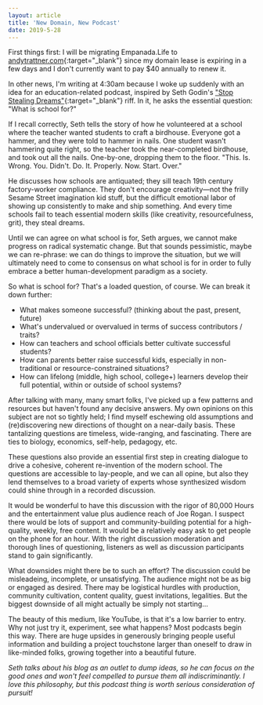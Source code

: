 ```yaml
---
layout: article
title: 'New Domain, New Podcast'
date: 2019-5-28
---
```


First things first: I will be migrating Empanada.Life to [andytrattner.com](https://andytrattner.com){:target="_blank"} since my domain lease is expiring in a few days and I don't currently want to pay $40 annually to renew it.

In other news, I'm writing at 4:30am because I woke up suddenly with an idea for an education-related podcast, inspired by Seth Godin's ["Stop Stealing Dreams"](https://seths.blog/2014/09/the-shameful-fraud-of-sorting-for-youth-meritocracy/){:target="_blank"} riff. In it, he asks the essential question: "What is school for?"

If I recall correctly, Seth tells the story of how he volunteered at a school where the teacher wanted students to craft a birdhouse. Everyone got a hammer, and they were told to hammer in nails. One student wasn't hammering quite right, so the teacher took the near-completed birdhouse, and took out all the nails. One-by-one, dropping them to the floor. "This. Is. Wrong. You. Didn't. Do. It. Properly. Now. Start. Over."

He discusses how schools are antiquated; they sill teach 19th century factory-worker compliance. They don't encourage creativity&mdash;not the frilly Sesame Street imagination kid stuff, but the difficult emotional labor of showing up consistently to make and ship something. And every time schools fail to teach essential modern skills (like creativity, resourcefulness, grit), they steal dreams.

Until we can agree on what school is for, Seth argues, we cannot make progress on radical systematic change. But that sounds pessimistic, maybe we can re-phrase: we can do things to improve the situation, but we will ultimately need to come to consensus on what school is for in order to fully embrace a better human-development paradigm as a society.

So what is school for? That's a loaded question, of course. We can break it down further:
- What makes someone successful? (thinking about the past, present, future)
- What's undervalued or overvalued in terms of success contributors / traits?
- How can teachers and school officials better cultivate successful students?
- How can parents better raise successful kids, especially in non-traditional or resource-constrained situations?
- How can lifelong (middle, high school, college+) learners develop their full potential, within or outside of school systems?

After talking with many, many smart folks, I've picked up a few patterns and resources but haven't found any decisive answers. My own opinions on this subject are not so tightly held; I find myself eschewing old assumptions and (re)discovering new directions of thought on a near-daily basis. These tantalizing questions are timeless, wide-ranging, and fascinating. There are ties to biology, economics, self-help, pedagogy, etc.

These questions also provide an essential first step in creating dialogue to drive a cohesive, coherent re-invention of the modern school. The questions are accessible to lay-people, and we can all opine, but also they lend themselves to a broad variety of experts whose synthesized wisdom could shine through in a recorded discussion.

It would be wonderful to have this discussion with the rigor of 80,000 Hours and the entertainment value plus audience reach of Joe Rogan. I suspect there would be lots of support and community-building potential for a high-quality, weekly, free content. It would be a relatively easy ask to get people on the phone for an hour. With the right discussion moderation and thorough lines of questioning, listeners as well as discussion participants stand to gain significantly.

What downsides might there be to such an effort? The discussion could be misleadeing, incomplete, or unsatisfying. The audience might not be as big or engaged as desired. There may be logistical hurdles with production, community cultivation, content quality, guest invitations, legalities. But the biggest downside of all might actually be simply not starting...

The beauty of this medium, like YouTube, is that it's a low barrier to entry. Why not just try it, experiment, see what happens? Most podcasts begin this way. There are huge upsides in generously bringing people useful information and building a project touchstone larger than oneself to draw in like-minded folks, growing together into a beautiful future.

_Seth talks about his blog as an outlet to dump ideas, so he can focus on the good ones and won't feel compelled to pursue them all indiscriminantly. I love this philosophy, but this podcast thing is worth serious consideration of pursuit!_
